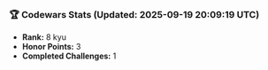 ### 🏆 Codewars Stats (Updated: 2025-09-19 20:09:19 UTC)

- **Rank:** 8 kyu
- **Honor Points:** 3
- **Completed Challenges:** 1
